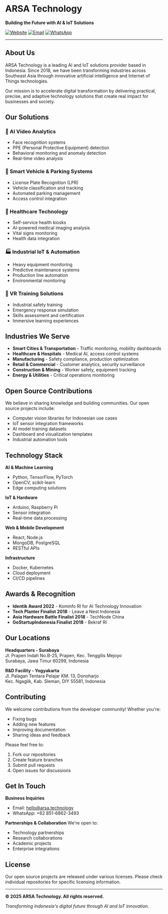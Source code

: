 # ARSA Technology

**Building the Future with AI & IoT Solutions**

[![Website](https://img.shields.io/badge/Website-arsa.technology-blue)](https://arsa.technology)
[![Email](https://img.shields.io/badge/Email-hello@arsa.technology-red)](mailto:hello@arsa.technology)
[![WhatsApp](https://img.shields.io/badge/WhatsApp-Contact%20Us-green)](https://wa.me/6285168623493)

---

## About Us

ARSA Technology is a leading AI and IoT solutions provider based in Indonesia. Since 2018, we have been transforming industries across Southeast Asia through innovative artificial intelligence and Internet of Things technologies.

Our mission is to accelerate digital transformation by delivering practical, precise, and adaptive technology solutions that create real impact for businesses and society.

## Our Solutions

### 🤖 AI Video Analytics
- Face recognition systems
- PPE (Personal Protective Equipment) detection
- Behavioral monitoring and anomaly detection
- Real-time video analysis

### 🚗 Smart Vehicle & Parking Systems
- License Plate Recognition (LPR)
- Vehicle classification and tracking
- Automated parking management
- Access control integration

### 🏥 Healthcare Technology
- Self-service health kiosks
- AI-powered medical imaging analysis
- Vital signs monitoring
- Health data integration

### 🏭 Industrial IoT & Automation
- Heavy equipment monitoring
- Predictive maintenance systems
- Production line automation
- Environmental monitoring

### 🥽 VR Training Solutions
- Industrial safety training
- Emergency response simulation
- Skills assessment and certification
- Immersive learning experiences

## Industries We Serve

- **Smart Cities & Transportation** - Traffic monitoring, mobility dashboards
- **Healthcare & Hospitals** - Medical AI, access control systems
- **Manufacturing** - Safety compliance, production optimization
- **Retail & Commercial** - Customer analytics, security surveillance
- **Construction & Mining** - Worker safety, equipment tracking
- **Energy & Utilities** - Critical operations monitoring

## Open Source Contributions

We believe in sharing knowledge and building communities. Our open source projects include:

- Computer vision libraries for Indonesian use cases
- IoT sensor integration frameworks
- AI model training datasets
- Dashboard and visualization templates
- Industrial automation tools

## Technology Stack

**AI & Machine Learning**
- Python, TensorFlow, PyTorch
- OpenCV, scikit-learn
- Edge computing solutions

**IoT & Hardware**
- Arduino, Raspberry Pi
- Sensor integration
- Real-time data processing

**Web & Mobile Development**
- React, Node.js
- MongoDB, PostgreSQL
- RESTful APIs

**Infrastructure**
- Docker, Kubernetes
- Cloud deployment
- CI/CD pipelines

## Awards & Recognition

- **Identik Award 2022** - Kominfo RI for AI Technology Innovation
- **Tech Planter Finalist 2018** - Leave a Nest Indonesia
- **Asia Hardware Battle Finalist 2018** - TechNode China
- **GoStartupIndonesia Finalist 2018** - Bekraf RI

## Our Locations

**Headquarters - Surabaya**  
Jl. Prapen Indah No.B-25, Prapen, Kec. Tenggilis Mejoyo  
Surabaya, Jawa Timur 60299, Indonesia

**R&D Facility - Yogyakarta**  
Jl. Palagan Tentara Pelajar KM. 13, Donoharjo  
Kec. Ngaglik, Kab. Sleman, DIY 55581, Indonesia

## Contributing

We welcome contributions from the developer community! Whether you're:
- Fixing bugs
- Adding new features
- Improving documentation
- Sharing ideas and feedback

Please feel free to:
1. Fork our repositories
2. Create feature branches
3. Submit pull requests
4. Open issues for discussions

## Get In Touch

**Business Inquiries**
- Email: hello@arsa.technology
- WhatsApp: +62 851-6862-3493

**Partnerships & Collaboration**
We're open to:
- Technology partnerships
- Research collaborations
- Academic projects
- Enterprise integrations

## License

Our open source projects are released under various licenses. Please check individual repositories for specific licensing information.

---

**© 2025 ARSA Technology. All rights reserved.**

*Transforming Indonesia's digital future through AI and IoT innovation.*

